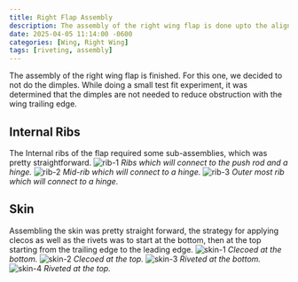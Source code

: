 ```yaml
---
title: Right Flap Assembly
description: The assembly of the right wing flap is done upto the alignment step on to the wing.
date: 2025-04-05 11:14:00 -0600
categories: [Wing, Right Wing]
tags: [riveting, assembly]
---
```


The assembly of the right wing flap is finished. For this one, we decided to not do the dimples. While doing a small test fit experiment, it was determined that the dimples are not needed to reduce obstruction with the wing trailing edge.

## Internal Ribs
The Internal ribs of the flap required some sub-assemblies, which was pretty straightforward.
![rib-1](/assets/img/posts/wing/right/flap-rib-1.jpg)
_Ribs which will connect to the push rod and a hinge._
![rib-2](/assets/img/posts/wing/right/flap-rib-2.jpg)
_Mid-rib which will connect to a hinge._
![rib-3](/assets/img/posts/wing/right/flap-rib-3.jpg)
_Outer most rib which will connect to a hinge._

## Skin
Assembling the skin was pretty straight forward, the strategy for applying clecos as well as the rivets was to start at the bottom, then at the top starting from the trailing edge to the leading edge.
![skin-1](/assets/img/posts/wing/right/flap-skin-1.jpg)
_Clecoed at the bottom._
![skin-2](/assets/img/posts/wing/right/flap-skin-2.jpg)
_Clecoed at the top._
![skin-3](/assets/img/posts/wing/right/flap-skin-3.jpg)
_Riveted at the bottom._
![skin-4](/assets/img/posts/wing/right/flap-skin-4.jpg)
_Riveted at the top._

